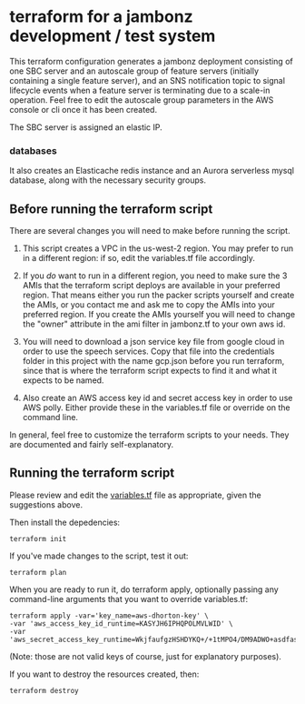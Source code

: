 # terraform for a jambonz development / test system

This terraform configuration generates a jambonz deployment consisting of one SBC server and an autoscale group of feature servers (initially containing a single feature server), and an SNS notification topic to signal lifecycle events when a feature server is terminating due to a scale-in operation.  Feel free to edit the autoscale group parameters in the AWS console or cli once it has been created.

The SBC server is assigned an elastic IP.

### databases

It also creates an Elasticache redis instance and an Aurora serverless mysql database, along with the necessary security groups.

## Before running the terraform script

There are several changes you will need to make before running the script.

1.  This script creates a VPC in the us-west-2 region.  You may prefer to run in a different region: if so, edit the variables.tf file accordingly.

2.  If you _do_ want to run in a different region, you need to make sure the 3 AMIs that the terraform script deploys are available in your preferred region. That means either you run the packer scripts yourself and create the AMIs, or you contact me and ask me to copy the AMIs into your preferred region.  If you create the AMIs yourself you will need to change the "owner" attribute in the ami filter in jambonz.tf to your own aws id.

3.  You will need to download a json service key file from google cloud in order to use the speech services.  Copy that file into the credentials folder in this project with the name gcp.json before you run terraform, since that is where the terraform script expects to find it and what it expects to be named.

4.  Also create an AWS access key id and secret access key in order to use AWS polly.  Either provide these in the variables.tf file or override on the command line.

In general, feel free to customize the terraform scripts to your needs.  They are documented and fairly self-explanatory.

## Running the terraform script

Please review and edit the [variables.tf](./variables.tf) file as appropriate, given the suggestions above.  

Then install the depedencies:
```
terraform init
```

If you've made changes to the script, test it out:
```
terraform plan
```

When you are ready to run it, do terraform apply, optionally passing any command-line arguments that you want to override variables.tf:
```
terraform apply -var='key_name=aws-dhorton-key' \
-var 'aws_access_key_id_runtime=KASYJH6IPHQPOLMVLWID' \
-var 'aws_secret_access_key_runtime=WkjfaufgzHSHDYKQ+/+1tMPO4/DM9ADWO+asdfasdf'
```

(Note: those are not valid keys of course, just for explanatory purposes).

If you want to destroy the resources created, then:
```
terraform destroy
```